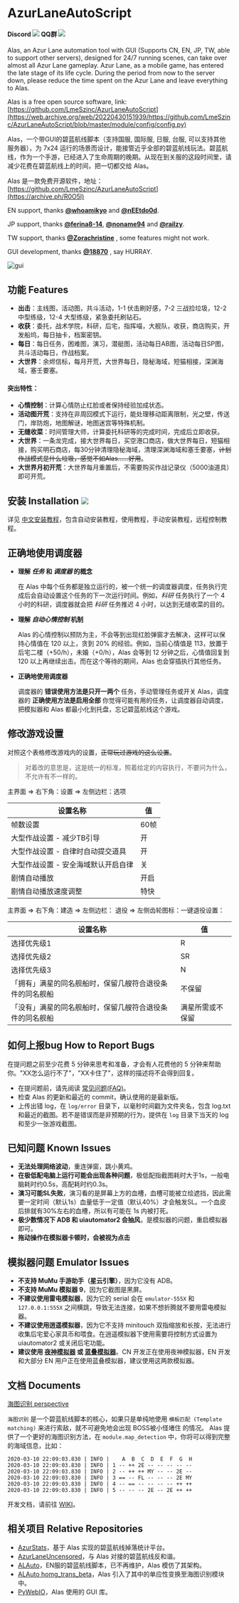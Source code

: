 
# AzurLaneAutoScript

#### Discord [![](https://img.shields.io/discord/720789890354249748?logo=discord&logoColor=ffffff&color=4e4c97)](https://archive.ph/R0O5l) QQ群  ![](https://img.shields.io/badge/QQ%20Group-1087735381-4e4c97)
Alas, an Azur Lane automation tool with GUI (Supports CN, EN, JP, TW, able to support other servers), designed for 24/7 running scenes, can take over almost all Azur Lane gameplay. Azur Lane, as a mobile game, has entered the late stage of its life cycle. During the period from now to the server down, please reduce the time spent on the Azur Lane and leave everything to Alas.

Alas is a free open source software, link: [https://github.com/LmeSzinc/AzurLaneAutoScript](https://web.archive.org/web/20220430151939/https://github.com/LmeSzinc/AzurLaneAutoScript/blob/master/module/config/config.py)

Alas，一个带GUI的碧蓝航线脚本（支持国服, 国际服, 日服, 台服, 可以支持其他服务器），为 7x24 运行的场景而设计，能接管近乎全部的碧蓝航线玩法。碧蓝航线，作为一个手游，已经进入了生命周期的晚期。从现在到关服的这段时间里，请减少花费在碧蓝航线上的时间，把一切都交给 Alas。

Alas 是一款免费开源软件，地址：[https://github.com/LmeSzinc/AzurLaneAutoScript](https://archive.ph/R0O5l)

EN support, thanks **[@whoamikyo](https://archive.ph/R0O5l)** and **[@nEEtdo0d](https://archive.ph/R0O5l)**.

JP support, thanks **[@ferina8-14](https://web.archive.org/web/20220430151939/https://github.com/LmeSzinc/AzurLaneAutoScript/blob/master/module/config/config.py)**, **[@noname94](https://web.archive.org/web/20220430151939/https://github.com/LmeSzinc/AzurLaneAutoScript/blob/master/module/config/config.py4)** and **[@railzy](https://web.archive.org/web/20220430151939/https://github.com/LmeSzinc/AzurLaneAutoScript/blob/master/module/config/config.py)**.

TW support, thanks **[@Zorachristine](https://archive.ph/R0O5l)** , some features might not work.

GUI development, thanks **[@18870](https://archive.ph/R0O5l)** , say HURRAY.


![gui](doc/README.assets/gui.png)



## 功能 Features

- **出击**：主线图，活动图，共斗活动，1-1 伏击刷好感，7-2 三战捡垃圾，12-2 中型练级，12-4 大型练级，紧急委托刷钻石。
- **收获**：委托，战术学院，科研，后宅，指挥喵，大舰队，收获，商店购买，开发船坞，每日抽卡，档案密钥。
- **每日**：每日任务，困难图，演习，潜艇图，活动每日AB图，活动每日SP图，共斗活动每日，作战档案。
- **大世界**：余烬信标，每月开荒，大世界每日，隐秘海域，短猫相接，深渊海域，塞壬要塞。

#### 突出特性：

- **心情控制**：计算心情防止红脸或者保持经验加成状态。
- **活动图开荒**：支持在非周回模式下运行，能处理移动距离限制，光之壁，传送门，岸防炮，地图解谜，地图迷宫等特殊机制。
- **无缝收菜**：时间管理大师，计算委托科研等的完成时间，完成后立即收获。
- **大世界**：一条龙完成，接大世界每日，买空港口商店，做大世界每日，短猫相接，购买明石商店，每30分钟清理隐秘海域，清理深渊海域和塞壬要塞，~~计划作战模式是什么垃圾，感觉不如Alas......好用~~。
- **大世界月初开荒**：大世界每月重置后，不需要购买作战记录仪（5000油道具）即可开荒。



## 安装 Installation [![](https://img.shields.io/github/downloads/LmeSzinc/AzurLaneAutoScript/total?color=4e4c97)](https://web.archive.org/web/20220430151939/https://github.com/LmeSzinc/AzurLaneAutoScript/blob/master/module/config/config.py)

详见 [中文安装教程](https://archive.ph/R0O5l)，包含自动安装教程，使用教程，手动安装教程，远程控制教程。



## 正确地使用调度器

- **理解 *任务* 和 *调度器* 的概念**

  在 Alas 中每个任务都是独立运行的，被一个统一的调度器调度，任务执行完成后会自动设置这个任务的下一次运行时间。例如，*科研* 任务执行了一个 4 小时的科研，调度器就会把 *科研* 任务推迟 4 小时，以达到无缝收菜的目的。

- **理解 *自动心情控制* 机制**

  Alas 的心情控制以预防为主，不会等到出现红脸弹窗才去解决，这样可以保持心情值在 120 以上，贪到 20% 的经验。例如，当前心情值是 113，放置于后宅二楼（+50/h），未婚（+0/h），Alas 会等到 12 分钟之后，心情值回复到 120 以上再继续出击。而在这个等待的期间，Alas 也会穿插执行其他任务。

- **正确地使用调度器**

  调度器的 **错误使用方法是只开一两个** 任务，手动管理任务或开关 Alas，调度器的 **正确使用方法是启用全部** 你觉得可能有用的任务，让调度器自动调度，把模拟器和 Alas 都最小化到托盘，忘记碧蓝航线这个游戏。



## 修改游戏设置

对照这个表格修改游戏内的设置，~~正常玩过游戏的这么设置~~。

> 对着改的意思是，这是统一的标准，照着给定的内容执行，不要问为什么，不允许有不一样的。

主界面 => 右下角：设置 => 左侧边栏：选项

| 设置名称                            | 值   |
| ----------------------------------- | ---- |
| 帧数设置                            | 60帧 |
| 大型作战设置 - 减少TB引导           | 开   |
| 大型作战设置 - 自律时自动提交道具   | 开   |
| 大型作战设置 - 安全海域默认开启自律 | 关   |
| 剧情自动播放                        | 开启 |
| 剧情自动播放速度调整                | 特快 |

主界面 => 右下角：建造 => 左侧边栏： 退役 => 左侧齿轮图标：一键退役设置：

| 设置名称                                                 | 值               |
| -------------------------------------------------------- | ---------------- |
| 选择优先级1                                              | R                |
| 选择优先级2                                              | SR               |
| 选择优先级3                                              | N                |
| 「拥有」满星的同名舰船时，保留几艘符合退役条件的同名舰船 | 不保留           |
| 「没有」满星的同名舰船时，保留几艘符合退役条件的同名舰船 | 满星所需或不保留 |



## 如何上报bug How to Report Bugs

在提问题之前至少花费 5 分钟来思考和准备，才会有人花费他的 5 分钟来帮助你。"XX怎么运行不了"，"XX卡住了"，这样的描述将不会得到回复。

- 在提问题前，请先阅读 [常见问题(FAQ)](https://archive.ph/R0O5l)。
- 检查 Alas 的更新和最近的 commit，确认使用的是最新版。
- 上传出错 log，在 `log/error` 目录下，以毫秒时间戳为文件夹名，包含 log.txt 和最近的截图。若不是错误而是非预期的行为，提供在 `log` 目录下当天的 log和至少一张游戏截图。



## 已知问题 Known Issues

- **无法处理网络波动**，重连弹窗，跳小黄鸡。
- **在极低配电脑上运行可能会出现各种问题**，极低配指截图耗时大于1s，一般电脑耗时约0.5s，高配耗时约0.3s。
- **演习可能SL失败**，演习看的是屏幕上方的血槽，血槽可能被立绘遮挡，因此需要一定时间（默认1s）血量低于一定值（默认40%）才会触发SL。一个血皮后排就有30%左右的血槽，所以有可能在 1s 内被打死。
- **极少数情况下 ADB 和 uiautomator2 会抽风**，是模拟器的问题，重启模拟器即可。
- **拖动操作在模拟器卡顿时，会被视为点击**



## 模拟器问题 Emulator Issues

- **不支持 MuMu 手游助手（星云引擎）**，因为它没有 ADB。
- **不支持 MuMu 模拟器 9**，因为它截图是黑屏。
- **不建议使用雷电模拟器**，因为它的 serial 会在 `emulator-555X` 和 `127.0.0.1:555X` 之间横跳，导致无法连接，如果不想折腾就不要用雷电模拟器。
- **不建议使用逍遥模拟器**，因为它不支持 minitouch 双指缩放和长按，无法进行收集后宅爱心家具币和喂食。在逍遥模拟器下使用需要将控制方式设置为 uiautomator2 或关闭后宅功能。
- **建议使用 [夜神模拟器](https://web.archive.org/web/20220430151939/https://github.com/LmeSzinc/AzurLaneAutoScript/blob/master/module/config/config.py) 或 [蓝叠模拟器](https://archive.ph/R0O5l)**。CN 开发正在使用夜神模拟器，EN 开发和大部分 EN 用户正在使用蓝叠模拟器，建议使用这两款模拟器。



## 文档 Documents

[海图识别 perspective](https://web.archive.org/web/20220430151939/https://github.com/LmeSzinc/AzurLaneAutoScript/blob/master/module/config/config.py)

`海图识别` 是一个碧蓝航线脚本的核心，如果只是单纯地使用 `模板匹配 (Template matching)` 来进行索敌，就不可避免地会出现 BOSS被小怪堵住 的情况。 Alas 提供了一个更好的海图识别方法，在 `module.map_detection` 中，你将可以得到完整的海域信息，比如：

```
2020-03-10 22:09:03.830 | INFO |    A  B  C  D  E  F  G  H
2020-03-10 22:09:03.830 | INFO | 1 -- ++ 2E -- -- -- -- --
2020-03-10 22:09:03.830 | INFO | 2 -- ++ ++ MY -- -- 2E --
2020-03-10 22:09:03.830 | INFO | 3 == -- FL -- -- -- 2E MY
2020-03-10 22:09:03.830 | INFO | 4 -- == -- -- -- -- ++ ++
2020-03-10 22:09:03.830 | INFO | 5 -- -- -- 2E -- 2E ++ ++
```

开发文档，请前往 [WIKI](https://archive.ph/R0O5l)。



## 相关项目 Relative Repositories

- [AzurStats](https://web.archive.org/web/20220430151939/https://github.com/LmeSzinc/AzurLaneAutoScript/blob/master/module/config/config.py)，基于 Alas 实现的碧蓝航线掉落统计平台。
- [AzurLaneUncensored](https://archive.ph/R0O5l)，与 Alas 对接的碧蓝航线反和谐。
- [ALAuto](https://web.archive.org/web/20220430151939/https://github.com/LmeSzinc/AzurLaneAutoScript/blob/master/module/config/config.py)，EN服的碧蓝航线脚本，已不再维护，Alas 模仿了其架构。
- [ALAuto homg_trans_beta](https://archive.ph/R0O5l)，Alas 引入了其中的单应性变换至海图识别模块中。
- [PyWebIO](https://web.archive.org/web/20220430151939/https://github.com/LmeSzinc/AzurLaneAutoScript/blob/master/module/config/config.py)，Alas 使用的 GUI 库。

